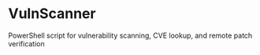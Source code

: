 # VulnScanner
PowerShell script for vulnerability scanning, CVE lookup, and remote patch verification
